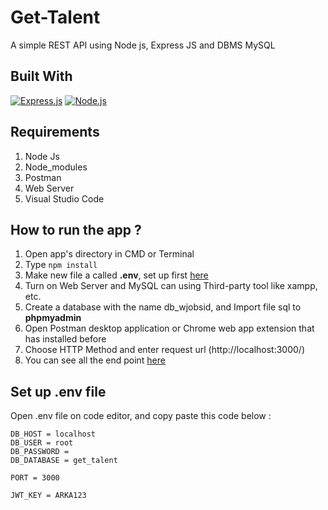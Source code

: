 # Get-Talent

A simple REST API using Node js, Express JS and DBMS MySQL

## Built With

[![Express.js](https://img.shields.io/badge/Express.js-4.x-orange.svg?style=rounded-square)](https://expressjs.com/en/starter/installing.html)
[![Node.js](https://img.shields.io/badge/Node.js-v.12.13-green.svg?style=rounded-square)](https://nodejs.org/)

## Requirements

1. Node Js
2. Node_modules
3. Postman
4. Web Server
5. Visual Studio Code

## How to run the app ?

1. Open app's directory in CMD or Terminal
2. Type `npm install`
3. Make new file a called **.env**, set up first [here](#set-up-env-file)
4. Turn on Web Server and MySQL can using Third-party tool like xampp, etc.
5. Create a database with the name db_wjobsid, and Import file sql to **phpmyadmin**
6. Open Postman desktop application or Chrome web app extension that has installed before
7. Choose HTTP Method and enter request url (http://localhost:3000/)
8. You can see all the end point [here](#end-point)

## Set up .env file

Open .env file on code editor, and copy paste this code below :

```
DB_HOST = localhost
DB_USER = root
DB_PASSWORD = 
DB_DATABASE = get_talent

PORT = 3000

JWT_KEY = ARKA123